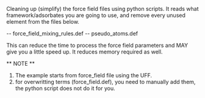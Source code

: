 Cleaning up (simplify) the force field files using python scripts. 
It reads what framework/adsorbates you are going to use, and remove every unused element from the files below. 

-- force_field_mixing_rules.def
-- pseudo_atoms.def

This can reduce the time to process the force field parameters and MAY give you a little speed up. It reduces memory required as well. 

** NOTE **
1. The example starts from force_field file using the UFF.
2. for overwritting terms (force_field.def), you need to manually add them, the python script does not do it for you. 

